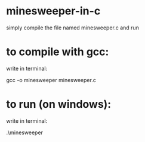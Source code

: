 # minesweeper-in-c
simply compile the file named minesweeper.c and run

# to compile with gcc:
write in terminal:

gcc -o minesweeper minesweeper.c

# to run (on windows):
write in terminal:

.\minesweeper